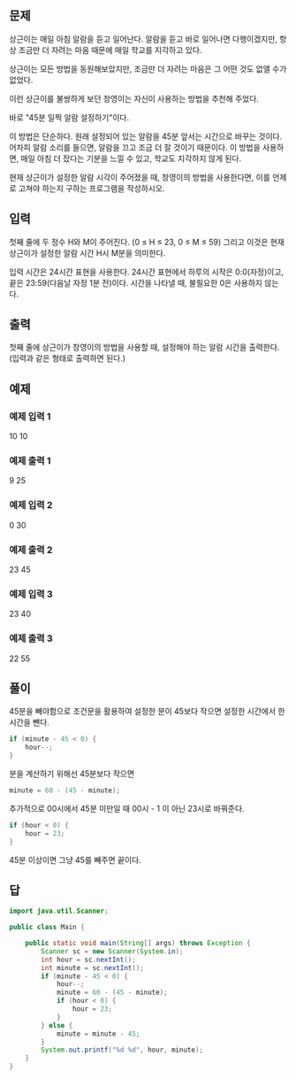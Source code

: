 ## 문제

상근이는 매일 아침 알람을 듣고 일어난다. 알람을 듣고 바로 일어나면 다행이겠지만, 항상 조금만 더 자려는 마음 때문에 매일 학교를 지각하고 있다.

상근이는 모든 방법을 동원해보았지만, 조금만 더 자려는 마음은 그 어떤 것도 없앨 수가 없었다.

이런 상근이를 불쌍하게 보던 창영이는 자신이 사용하는 방법을 추천해 주었다.

바로 "45분 일찍 알람 설정하기"이다.

이 방법은 단순하다. 원래 설정되어 있는 알람을 45분 앞서는 시간으로 바꾸는 것이다. 어차피 알람 소리를 들으면, 알람을 끄고 조금 더 잘 것이기 때문이다. 이 방법을 사용하면, 매일 아침 더 잤다는 기분을 느낄 수 있고, 학교도 지각하지 않게 된다.

현재 상근이가 설정한 알람 시각이 주어졌을 때, 창영이의 방법을 사용한다면, 이를 언제로 고쳐야 하는지 구하는 프로그램을 작성하시오.

## 입력

첫째 줄에 두 정수 H와 M이 주어진다. (0 ≤ H ≤ 23, 0 ≤ M ≤ 59) 그리고 이것은 현재 상근이가 설정한 알람 시간 H시 M분을 의미한다.

입력 시간은 24시간 표현을 사용한다. 24시간 표현에서 하루의 시작은 0:0(자정)이고, 끝은 23:59(다음날 자정 1분 전)이다. 시간을 나타낼 때, 불필요한 0은 사용하지 않는다.

## 출력

첫째 줄에 상근이가 창영이의 방법을 사용할 때, 설정해야 하는 알람 시간을 출력한다. (입력과 같은 형태로 출력하면 된다.)

## 예제
### 예제 입력 1 

10 10

### 예제 출력 1 

9 25

### 예제 입력 2 

0 30

### 예제 출력 2 

23 45

### 예제 입력 3 

23 40

### 예제 출력 3 

22 55

## 풀이
45분을 빼야함으로 조건문을 활용하여 설정한 분이 45보다 작으면 설정한 시간에서 한 시간을 뺀다.
```java
if (minute - 45 < 0) {
	hour--;
}
```

분을 계산하기 위해선 45분보다 작으면
```java
minute = 60 - (45 - minute);
```

추가적으로 00시에서 45분 미만일 때 00시 - 1 이 아닌 23시로 바꿔준다.
```java
if (hour < 0) {
	hour = 23;
}
```

45분 이상이면 그냥 45를 빼주면 끝이다.

## 답
```java
import java.util.Scanner;

public class Main {

    public static void main(String[] args) throws Exception {
        Scanner sc = new Scanner(System.in);
        int hour = sc.nextInt();
        int minute = sc.nextInt();
        if (minute - 45 < 0) {
            hour--;
            minute = 60 - (45 - minute);
            if (hour < 0) {
                hour = 23;
            }
        } else {
            minute = minute - 45;
        }
        System.out.printf("%d %d", hour, minute);
    }
}

```